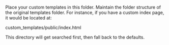 Place your custom templates in this folder.
Maintain the folder structure of the original templates folder.
For instance, if you have a custom index page, it would be located at:

custom_templates/public/index.html

This directory will get searched first, then fall back to the defaults.
